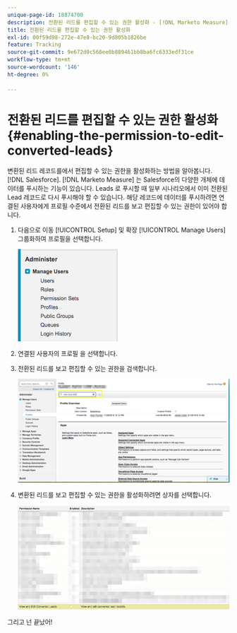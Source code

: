 ```yaml
---
unique-page-id: 18874700
description: 전환된 리드를 편집할 수 있는 권한 활성화 - [!DNL Marketo Measure]
title: 전환된 리드를 편집할 수 있는 권한 활성화
exl-id: 00f59d98-272e-47e8-bc20-9d805b1826be
feature: Tracking
source-git-commit: 9e672d0c568ee0b889461bb8ba6fc6333edf31ce
workflow-type: tm+mt
source-wordcount: '146'
ht-degree: 0%

---
```


# 전환된 리드를 편집할 수 있는 권한 활성화 {#enabling-the-permission-to-edit-converted-leads}

변환된 리드 레코드를에서 편집할 수 있는 권한을 활성화하는 방법을 알아봅니다. [!DNL Salesforce]. [!DNL Marketo Measure] 는 Salesforce의 다양한 개체에 데이터를 푸시하는 기능이 있습니다. Leads 로 푸시할 때 일부 시나리오에서 이미 전환된 Lead 레코드로 다시 푸시해야 할 수 있습니다. 해당 레코드에 데이터를 푸시하려면 연결된 사용자에게 프로필 수준에서 전환된 리드를 보고 편집할 수 있는 권한이 있어야 합니다.

1. 다음으로 이동 [!UICONTROL Setup] 및 확장 [!UICONTROL Manage Users] 그룹화하여 프로필을 선택합니다.

   ![](assets/1-2.png)

1. 연결된 사용자의 프로필 을 선택합니다.

1. 전환된 리드를 보고 편집할 수 있는 권한을 검색합니다.

   ![](assets/2-1.png)

1. 변환된 리드를 보고 편집할 수 있는 권한을 활성화하려면 상자를 선택합니다.

   ![](assets/3-1.png)

그리고 넌 끝났어!
